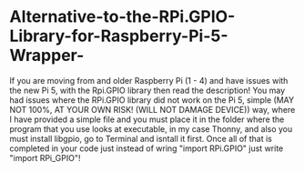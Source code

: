 # Alternative-to-the-RPi.GPIO-Library-for-Raspberry-Pi-5-Wrapper-
If you are moving from and older Raspberry Pi (1 - 4) and have issues with the new Pi 5, with the Rpi.GPIO library then read the description!
You may had issues where the RPi.GPIO library did not work on the Pi 5, simple (MAY NOT 100%, AT YOUR OWN RISK! (WILL NOT DAMAGE DEVICE)) way, where I have provided a simple file and you must place it in the folder where the program that you use looks at executable, in my case Thonny, and also you must install libgpio, go to Terminal and isntall it first.
Once all of that is completed in your code just instead of wring "import RPi.GPIO" just write "import RPi_GPIO"!
